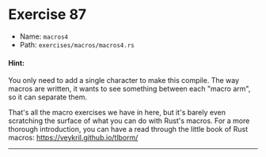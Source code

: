 # Exercise 87

- Name: ```macros4```
- Path: ```exercises/macros/macros4.rs```
#### Hint: 

You only need to add a single character to make this compile.
The way macros are written, it wants to see something between each
"macro arm", so it can separate them.

That's all the macro exercises we have in here, but it's barely even
scratching the surface of what you can do with Rust's macros. For a more
thorough introduction, you can have a read through the little book of Rust
macros: https://veykril.github.io/tlborm/


---




